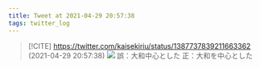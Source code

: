 ```yaml
---
title: Tweet at 2021-04-29 20:57:38
tags: twitter_log
---
```


> [!CITE] https://twitter.com/kaisekiriu/status/1387737839211663362 (2021-04-29 20:57:38)
> ![](https://twitter.com/kaisekiriu/status/1387737839211663362)
> 誤：大和中心とした
> 正：大和を中心とした
